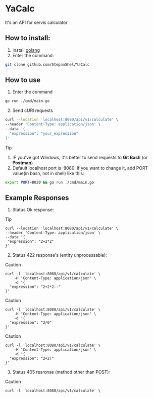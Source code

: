 # YaCalc
It's an API for servis calculator

How to install:
----------------
1. Install [golang](https://go.dev/doc/install)
2. Enter the command:
``` bash
git clone github.com/StepanShel/YaCalc
```
How to use
----------
1. Enter the command
```bash
go run ./cmd/main.go
```
2. Send cURl requests
```bash
curl --location 'localhost:8080/api/v1/calculate' \         
--header 'Content-Type: application/json' \         
--data '{
  "expression": "your_expression"
}'
```
>[!TIP]
>
>1. IF you've got Windows, it's better to send requests to **Git Bash** (or **Postman**)
>2. Default localhost port is :8080. If you want to change it, add PORT value(in bash, not in shell) like this:
>```bash
>export PORT=8020 && go run ./cmd/main.go
>```

Example Responses
---------------
1. Status Ok response:
>[!TIP]
>
>``` shell
>curl --location 'localhost:8080/api/v1/calculate' \
>--header 'Content-Type: application/json' \
>--data '{
>  "expression": "2+2*2"
>}'
>```
2. Status 422 response's (entity unprocessable):
> [!CAUTION]
>
> ``` shell
> curl -l 'localhost:8080/api/v1/calculate' \
>     -H 'Content-Type: application/json' \
>     -d '{
>   "expression": "2+2*2--"
> }'
> ```

> [!CAUTION]
>
> ``` shell
> curl -l 'localhost:8080/api/v1/calculate' \
>     -H 'Content-Type: application/json' \
>     -d '{
>   "expression": "2/0"
> }'
> ```

> [!CAUTION]
>
> ``` shell
> curl -l 'localhost:8080/api/v1/calculate' \
>     -H 'Content-Type: application/json' \
>     -d '{
>   "expression": "2+2)"
> }'
> ```

3. Status 405 resronse (method other than POST):
> [!CAUTION]
>
> ``` shell
> curl -l 'localhost:8080/api/v1/calculate' \
> ```
